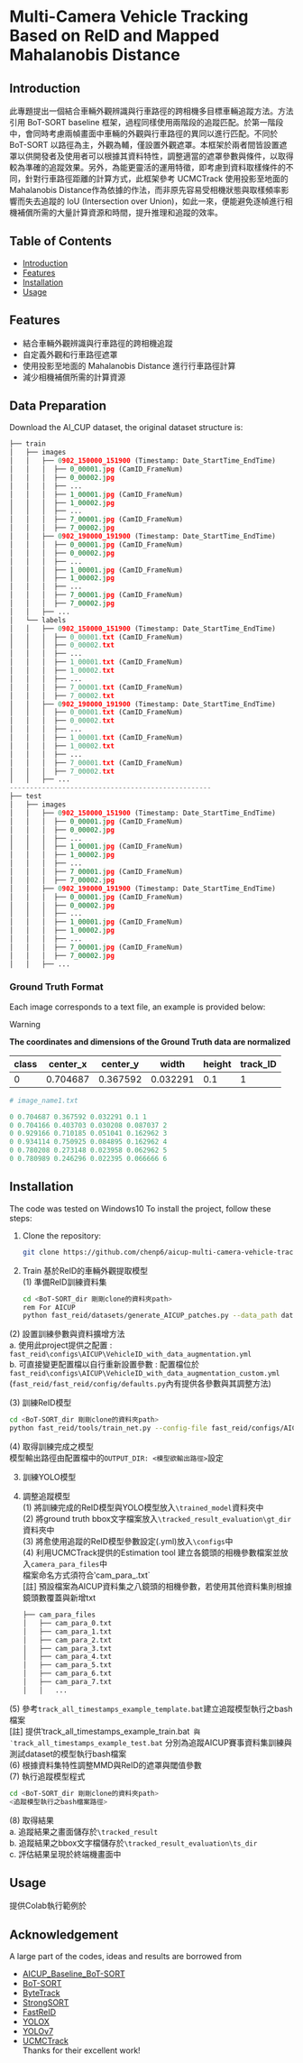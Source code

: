 # Multi-Camera Vehicle Tracking Based on ReID and Mapped Mahalanobis Distance

## Introduction

此專題提出一個結合車輛外觀辨識與行車路徑的跨相機多目標車輛追蹤方法。方法引用 BoT-SORT baseline 框架，過程同樣使用兩階段的追蹤匹配。於第一階段中，會同時考慮兩幀畫面中車輛的外觀與行車路徑的異同以進行匹配。不同於 BoT-SORT 以路徑為主，外觀為輔，僅設置外觀遮罩。本框架於兩者間皆設置遮罩以供開發者及使用者可以根據其資料特性，調整適當的遮罩參數與條件，以取得較為準確的追蹤效果。另外，為能更靈活的運用特徵，即考慮到資料取樣條件的不同，針對行車路徑距離的計算方式，此框架參考 UCMCTrack 使用投影至地面的Mahalanobis Distance作為依據的作法，而非原先容易受相機狀態與取樣頻率影響而失去追蹤的 IoU (Intersection over Union)，如此一來，便能避免逐幀進行相機補償所需的大量計算資源和時間，提升推理和追蹤的效率。

## Table of Contents

- [Introduction](#introduction)
- [Features](#features)
- [Installation](#installation)
- [Usage](#usage)


## Features

- 結合車輛外觀辨識與行車路徑的跨相機追蹤
- 自定義外觀和行車路徑遮罩
- 使用投影至地面的 Mahalanobis Distance 進行行車路徑計算
- 減少相機補償所需的計算資源

## Data Preparation

Download the AI_CUP dataset, the original dataset structure is:
```python
├── train
│   ├── images
│   │   ├── 0902_150000_151900 (Timestamp: Date_StartTime_EndTime)
│   │   │  ├── 0_00001.jpg (CamID_FrameNum)
│   │   │  ├── 0_00002.jpg
│   │   │  ├── ...
│   │   │  ├── 1_00001.jpg (CamID_FrameNum)
│   │   │  ├── 1_00002.jpg
│   │   │  ├── ...
│   │   │  ├── 7_00001.jpg (CamID_FrameNum)
│   │   │  ├── 7_00002.jpg
│   │   ├── 0902_190000_191900 (Timestamp: Date_StartTime_EndTime)
│   │   │  ├── 0_00001.jpg (CamID_FrameNum)
│   │   │  ├── 0_00002.jpg
│   │   │  ├── ...
│   │   │  ├── 1_00001.jpg (CamID_FrameNum)
│   │   │  ├── 1_00002.jpg
│   │   │  ├── ...
│   │   │  ├── 7_00001.jpg (CamID_FrameNum)
│   │   │  ├── 7_00002.jpg
│   │   ├── ...
│   └── labels
│   │   ├── 0902_150000_151900 (Timestamp: Date_StartTime_EndTime)
│   │   │  ├── 0_00001.txt (CamID_FrameNum)
│   │   │  ├── 0_00002.txt
│   │   │  ├── ...
│   │   │  ├── 1_00001.txt (CamID_FrameNum)
│   │   │  ├── 1_00002.txt
│   │   │  ├── ...
│   │   │  ├── 7_00001.txt (CamID_FrameNum)
│   │   │  ├── 7_00002.txt
│   │   ├── 0902_190000_191900 (Timestamp: Date_StartTime_EndTime)
│   │   │  ├── 0_00001.txt (CamID_FrameNum)
│   │   │  ├── 0_00002.txt
│   │   │  ├── ...
│   │   │  ├── 1_00001.txt (CamID_FrameNum)
│   │   │  ├── 1_00002.txt
│   │   │  ├── ...
│   │   │  ├── 7_00001.txt (CamID_FrameNum)
│   │   │  ├── 7_00002.txt
│   │   ├── ...
--------------------------------------------------
├── test
│   ├── images
│   │   ├── 0902_150000_151900 (Timestamp: Date_StartTime_EndTime)
│   │   │  ├── 0_00001.jpg (CamID_FrameNum)
│   │   │  ├── 0_00002.jpg
│   │   │  ├── ...
│   │   │  ├── 1_00001.jpg (CamID_FrameNum)
│   │   │  ├── 1_00002.jpg
│   │   │  ├── ...
│   │   │  ├── 7_00001.jpg (CamID_FrameNum)
│   │   │  ├── 7_00002.jpg
│   │   ├── 0902_190000_191900 (Timestamp: Date_StartTime_EndTime)
│   │   │  ├── 0_00001.jpg (CamID_FrameNum)
│   │   │  ├── 0_00002.jpg
│   │   │  ├── ...
│   │   │  ├── 1_00001.jpg (CamID_FrameNum)
│   │   │  ├── 1_00002.jpg
│   │   │  ├── ...
│   │   │  ├── 7_00001.jpg (CamID_FrameNum)
│   │   │  ├── 7_00002.jpg
│   │   ├── ...
```

### Ground Truth Format  
Each image corresponds to a text file, an example is provided below:

>[!WARNING] 
> **The coordinates and dimensions of the Ground Truth data are normalized**

class|center_x|center_y|width   |height|track_ID|
-----|--------|--------|--------|------|--------|
0    |0.704687|0.367592|0.032291|0.1   |1       |

```python
# image_name1.txt

0 0.704687 0.367592 0.032291 0.1 1
0 0.704166 0.403703 0.030208 0.087037 2
0 0.929166 0.710185 0.051041 0.162962 3
0 0.934114 0.750925 0.084895 0.162962 4
0 0.780208 0.273148 0.023958 0.062962 5
0 0.780989 0.246296 0.022395 0.066666 6
```




## Installation
The code was tested on Windows10
To install the project, follow these steps:

1. Clone the repository:
   ```bash
   git clone https://github.com/chenp6/aicup-multi-camera-vehicle-tracking.git  
2. Train 基於ReID的車輛外觀提取模型  
(1) 準備ReID訓練資料集
   ```bash
   cd <BoT-SORT_dir 剛剛clone的資料夾path>  
   rem For AICUP  
   python fast_reid/datasets/generate_AICUP_patches.py --data_path datasets/AI_CUP_MCMOT_dataset/train  

(2) 設置訓練參數與資料擴增方法   
   a. 使用此project提供之配置 : `fast_reid\configs\AICUP\VehicleID_with_data_augmentation.yml`  
   b. 可直接變更配置檔以自行重新設置參數 : 
   配置檔位於 `fast_reid\configs\AICUP\VehicleID_with_data_augmentation_custom.yml`  
      (`fast_reid/fast_reid/config/defaults.py`內有提供各參數與其調整方法)  

(3) 訓練ReID模型  
   ```bash 
   cd <BoT-SORT_dir 剛剛clone的資料夾path>   
   python fast_reid/tools/train_net.py --config-file fast_reid/configs/AICUP/<參數配置檔名稱> MODEL.DEVICE "cuda:0"   
   ```

(4) 取得訓練完成之模型   
   模型輸出路徑由配置檔中的`OUTPUT_DIR: <模型欲輸出路徑>`設定  


3. 訓練YOLO模型  


4. 調整追蹤模型  
(1) 將訓練完成的ReID模型與YOLO模型放入`\trained_model`資料夾中    
(2) 將ground truth bbox文字檔案放入`\tracked_result_evaluation\gt_dir`資料夾中   
(3) 將愈使用追蹤的ReID模型參數設定(.yml)放入`\configs`中  
(4) 利用UCMCTrack提供的Estimation tool 建立各鏡頭的相機參數檔案並放入`camera_para_files`中  
    檔案命名方式須符合‵cam_para_<CamID>.txt`  
    [註] 預設檔案為AICUP資料集之八鏡頭的相機參數，若使用其他資料集則根據鏡頭數覆蓋與新增txt
   ```bash
   ├── cam_para_files
   │   ├── cam_para_0.txt
   │   ├── cam_para_1.txt
   │   ├── cam_para_2.txt
   │   ├── cam_para_3.txt
   │   ├── cam_para_4.txt
   │   ├── cam_para_5.txt
   │   ├── cam_para_6.txt
   │   ├── cam_para_7.txt   
   │   │   ...   
   ```
(5) 參考`track_all_timestamps_example_template.bat`建立追蹤模型執行之bash檔案     
   [註] 提供‵track_all_timestamps_example_train.bat` 與 ‵track_all_timestamps_example_test.bat` 分別為追蹤AICUP賽事資料集訓練與測試dataset的模型執行bash檔案  
(6) 根據資料集特性調整MMD與ReID的遮罩與閾值參數  
(7) 執行追蹤模型程式  
   ```bash
   cd <BoT-SORT_dir 剛剛clone的資料夾path>   
   <追蹤模型執行之bash檔案路徑>
   ```
(8) 取得結果  
   a. 追蹤結果之畫面儲存於`\tracked_result`  
   b. 追蹤結果之bbox文字檔儲存於`\tracked_result_evaluation\ts_dir`   
   c. 評估結果呈現於終端機畫面中   

## Usage 
提供Colab執行範例於

## Acknowledgement

A large part of the codes, ideas and results are borrowed from
- [AICUP_Baseline_BoT-SORT](https://github.com/ricky-696AICUP_Baseline_BoT-SORT/)
- [BoT-SORT](https://github.com/NirAharon/BoT-SORT)
- [ByteTrack](https://github.com/ifzhang/ByteTrack)
- [StrongSORT](https://github.com/dyhBUPT/StrongSORT)
- [FastReID](https://github.com/JDAI-CV/fast-reid)
- [YOLOX](https://github.com/Megvii-BaseDetection/YOLOX)
- [YOLOv7](https://github.com/wongkinyiu/yolov7)
- [UCMCTrack](https://github.com/corfyi/UCMCTrack)   
Thanks for their excellent work!
